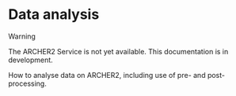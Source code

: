 # Data analysis

<div class="warning">

<div class="admonition-title">

Warning

</div>

The ARCHER2 Service is not yet available. This documentation is in
development.

</div>

How to analyse data on ARCHER2, including use of pre- and
post-processing.
